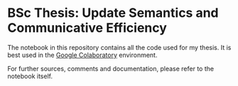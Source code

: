 # BSc Thesis: Update Semantics and Communicative Efficiency

The notebook in this repository contains all the code used for my thesis. It is best used in the [Google Colaboratory](https://research.google.com/colaboratory) environment.

For further sources, comments and documentation, please refer to the notebook itself.
